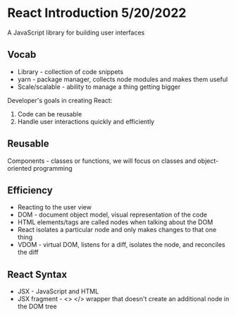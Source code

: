 # React Introduction 5/20/2022

A JavaScript library for building user interfaces

## Vocab
- Library - collection of code snippets
- yarn - package manager, collects node modules and makes them useful
- Scale/scalable - ability to manage a thing getting bigger

Developer's goals in creating React:
1. Code can be reusable
2. Handle user interactions quickly and efficiently

## Reusable
Components - classes or functions, we will focus on classes and object-oriented programming

## Efficiency
- Reacting to the user view
- DOM - document object model, visual representation of the code
- HTML elements/tags are called nodes when talking about the DOM
- React isolates a particular node and only makes changes to that one thing
- VDOM - virtual DOM, listens for a diff, isolates the node, and reconciles the diff


## React Syntax
- JSX - JavaScript and HTML
- JSX fragment - <> </> wrapper that doesn't create an additional node in the DOM tree
